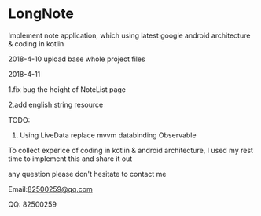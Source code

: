 # LongNote
Implement note application, which using latest google android architecture &amp; coding in kotlin  

2018-4-10 upload base whole project files

2018-4-11 

1.fix bug the height of NoteList page

2.add english string resource

TODO: 

1. Using LiveData replace mvvm databinding Observable

To collect experice of coding in kotlin & android architecture, I used my rest time to implement this and share it out

any question please don't hesitate to contact me 

Email:82500259@qq.com

QQ:   82500259
